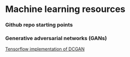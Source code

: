 # Machine learning resources

### Github repo starting points

### Generative adversarial networks (GANs)

[Tensorflow implementation of DCGAN](https://github.com/carpedm20/DCGAN-tensorflow)
